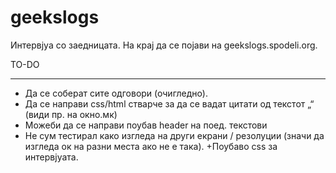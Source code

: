 geekslogs
=========

Интервјуа со заедницата.
На крај да се појави на geekslogs.spodeli.org.

TO-DO
_____

+ Да се соберат сите одговори (очигледно).
+ Да се направи css/html стварче за да се вадат цитати од текстот „“ (види пр. на окно.мк)
+ Можеби да се направи поубав header на поед. текстови
+ Не сум тестирал како изгледа на други екрани / резолуции (значи да изгледа ок на разни места ако не е така).
+Поубаво css за интервјуата.
